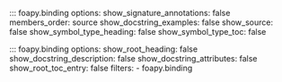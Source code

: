 ::: foapy.binding
    options:
        show_signature_annotations: false
        members_order: source
        show_docstring_examples: false
        show_source: false
        show_symbol_type_heading: false
        show_symbol_type_toc: false

::: foapy.binding
    options:
        show_root_heading: false
        show_docstring_description: false
        show_docstring_attributes: false
        show_root_toc_entry: false
        filters:
            - foapy.binding
